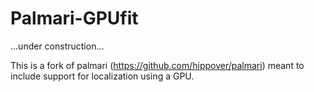 # Palmari-GPUfit

...under construction...

This is a fork of palmari (https://github.com/hippover/palmari) meant to include support for localization using a GPU.
